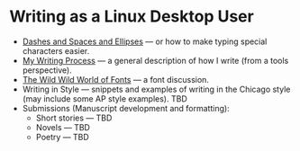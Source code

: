 # Writing as a Linux Desktop User

- [Dashes and Spaces and Ellipses](./howto-dashes-and-ellipses-on-linux.md) — or how to make typing special characters easier.
- [My Writing Process](./my-writing-process.md) — a general description of how I write (from a tools perspective).
- [The Wild Wild World of Fonts](./wild-world-of-fonts.md) — a font discussion.
- Writing in Style — snippets and examples of writing in the Chicago style (may include some AP style examples). TBD
- Submissions (Manuscript development and formatting):
  - Short stories — TBD
  - Novels — TBD
  - Poetry — TBD
